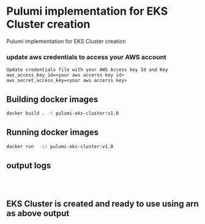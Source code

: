 # Pulumi implementation for EKS Cluster creation

Pulumi implementation for EKS Cluster creation

### update aws credentials to access your AWS account 

``` no-highlight
Update credentials file with your AWS Access key Id and Key 
aws_access_key_id=<your aws accerss key id> 
aws_secret_access_key=<your aws accerss key>
```
## Building docker images
``` bash
docker build . -t pulumi-eks-cluster:v1.0
```
## Running docker images
``` bash
docker run  -it pulumi-eks-cluster:v1.0
```

## output logs 
``` no-highlight
 
 
  ```  
 ## EKS Cluster is created and ready to use using arn as above output   
